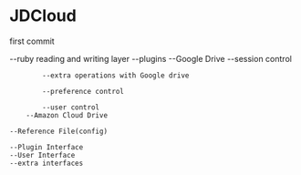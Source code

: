 # JDCloud
first commit

--ruby reading and writing layer
	--plugins
		--Google Drive
			--session control
			
			--extra operations with Google drive

			--preference control

			--user control
		--Amazon Cloud Drive
	
	--Reference File(config)

	--Plugin Interface
	--User Interface
	--extra interfaces
